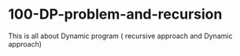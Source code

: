 # 100-DP-problem-and-recursion
This is all about Dynamic program ( recursive approach and Dynamic approach)
